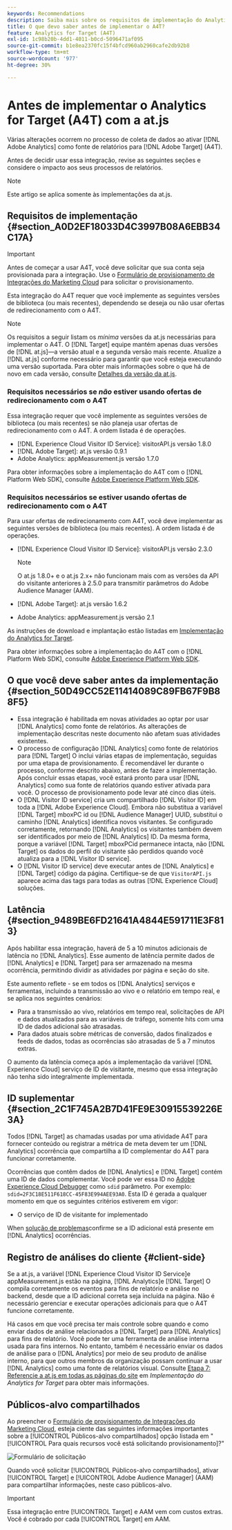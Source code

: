 ```yaml
---
keywords: Recommendations
description: Saiba mais sobre os requisitos de implementação do Analytics para [!DNL Target] (A4T) e o que deve ser considerado antes de implementar essa integração.
title: O que devo saber antes de implementar o A4T?
feature: Analytics for Target (A4T)
exl-id: 1c98b20b-4dd1-4011-b0cd-5096471af095
source-git-commit: b1e8ea2370fc15f4bfcd960ab2960cafe2db92b8
workflow-type: tm+mt
source-wordcount: '977'
ht-degree: 30%

---
```


# Antes de implementar o Analytics for Target (A4T) com a at.js

Várias alterações ocorrem no processo de coleta de dados ao ativar [!DNL Adobe Analytics] como fonte de relatórios para [!DNL Adobe Target] (A4T).

Antes de decidir usar essa integração, revise as seguintes seções e considere o impacto aos seus processos de relatórios.

>[!NOTE]
>
>Este artigo se aplica somente às implementações da at.js.

## Requisitos de implementação {#section_A0D2EF18033D4C3997B08A6EBB34C17A}

>[!IMPORTANT]
>
>Antes de começar a usar A4T, você deve solicitar que sua conta seja provisionada para a integração. Use o [Formulário de provisionamento de Integrações do Marketing Cloud](https://www.adobe.com/go/audiences) para solicitar o provisionamento.

Esta integração do A4T requer que você implemente as seguintes versões de biblioteca (ou mais recentes), dependendo se deseja ou não usar ofertas de redirecionamento com o A4T.

>[!NOTE]
>
>Os requisitos a seguir listam os *mínima* versões da at.js necessárias para implementar o A4T. O [!DNL Target] equipe mantém apenas duas versões de [!DNL at.js]—a versão atual e a segunda versão mais recente. Atualize a [!DNL at.js] conforme necessário para garantir que você esteja executando uma versão suportada. Para obter mais informações sobre o que há de novo em cada versão, consulte [Detalhes da versão da at.js](https://developer.adobe.com/target/implement/client-side/atjs/target-atjs-versions/).

### Requisitos necessários se *não* estiver usando ofertas de redirecionamento com o A4T

Essa integração requer que você implemente as seguintes versões de biblioteca (ou mais recentes) se não planeja usar ofertas de redirecionamento com o A4T. A ordem listada é de operações.

* [!DNL Experience Cloud Visitor ID Service]: visitorAPI.js versão 1.8.0
* [!DNL Adobe Target]: at.js versão 0.9.1
* Adobe Analytics: appMeasurement.js versão 1.7.0

Para obter informações sobre a implementação do A4T com o [!DNL Platform Web SDK], consulte [Adobe Experience Platform Web SDK](https://developer.adobe.com/target/implement/client-side/aep-web-sdk/).

### Requisitos necessários se estiver usando ofertas de redirecionamento com o A4T

Para usar ofertas de redirecionamento com A4T, você deve implementar as seguintes versões de biblioteca (ou mais recentes). A ordem listada é de operações.

* [!DNL Experience Cloud Visitor ID Service]: visitorAPI.js versão 2.3.0

   >[!NOTE]
   >
   >O at.js 1.8.0+ e o at.js 2.x+ não funcionam mais com as versões da API do visitante anteriores à 2.5.0 para transmitir parâmetros do Adobe Audience Manager (AAM).

* [!DNL Adobe Target]: at.js versão 1.6.2

* Adobe Analytics: appMeasurement.js versão 2.1

As instruções de download e implantação estão listadas em [Implementação do Analytics for Target](/help/main/c-integrating-target-with-mac/a4t/a4timplementation.md).

Para obter informações sobre a implementação do A4T com o [!DNL Platform Web SDK], consulte [Adobe Experience Platform Web SDK](https://developer.adobe.com/target/implement/client-side/aep-web-sdk/).

## O que você deve saber antes da implementação {#section_50D49CC52E11414089C89FB67F9B88F5}

* Essa integração é habilitada em novas atividades ao optar por usar [!DNL Analytics] como fonte de relatórios. As alterações de implementação descritas neste documento não afetam suas atividades existentes.
* O processo de configuração [!DNL Analytics] como fonte de relatórios para [!DNL Target] O inclui várias etapas de implementação, seguidas por uma etapa de provisionamento. É recomendável ler durante o processo, conforme descrito abaixo, antes de fazer a implementação. Após concluir essas etapas, você estará pronto para usar [!DNL Analytics] como sua fonte de relatórios quando estiver ativada para você. O processo de provisionamento pode levar até cinco dias úteis.
* O [!DNL Visitor ID service] cria um compartilhado [!DNL Visitor ID] em toda a [!DNL Adobe Experience Cloud]. Embora não substitua a variável [!DNL Target] mboxPC id ou [!DNL Audience Manager] UUID, substitui o caminho [!DNL Analytics] identifica novos visitantes. Se configurado corretamente, retornando [!DNL Analytics] os visitantes também devem ser identificados por meio de [!DNL Analytics] ID. Da mesma forma, porque a variável [!DNL Target] mboxPCid permanece intacta, não [!DNL Target] os dados do perfil do visitante são perdidos quando você atualiza para a [!DNL Visitor ID service].
* O [!DNL Visitor ID service] deve executar antes de [!DNL Analytics] e [!DNL Target] código da página. Certifique-se de que `VisitorAPI.js` aparece acima das tags para todas as outras [!DNL Experience Cloud] soluções.

## Latência {#section_9489BE6FD21641A4844E591711E3F813}

Após habilitar essa integração, haverá de 5 a 10 minutos adicionais de latência no [!DNL Analytics]. Esse aumento de latência permite dados de [!DNL Analytics] e [!DNL Target] para ser armazenado na mesma ocorrência, permitindo dividir as atividades por página e seção do site.

Este aumento reflete - se em todos os [!DNL Analytics] serviços e ferramentas, incluindo a transmissão ao vivo e o relatório em tempo real, e se aplica nos seguintes cenários:

* Para a transmissão ao vivo, relatórios em tempo real, solicitações de API e dados atualizados para as variáveis de tráfego, somente hits com uma ID de dados adicional são atrasadas.
* Para dados atuais sobre métricas de conversão, dados finalizados e feeds de dados, todas as ocorrências são atrasadas de 5 a 7 minutos extras.

O aumento da latência começa após a implementação da variável [!DNL Experience Cloud] serviço de ID de visitante, mesmo que essa integração não tenha sido integralmente implementada.

## ID suplementar  {#section_2C1F745A2B7D41FE9E30915539226E3A}

Todos [!DNL Target] as chamadas usadas por uma atividade A4T para fornecer conteúdo ou registrar a métrica de meta devem ter um [!DNL Analytics] ocorrência que compartilha a ID complementar do A4T para funcionar corretamente.

Ocorrências que contêm dados de [!DNL Analytics] e [!DNL Target] contém uma ID de dados complementar. Você pode ver essa ID no [Adobe Experience Cloud Debugger](https://experienceleague.adobe.com/docs/debugger/using/experience-cloud-debugger.html) como `sdid` parâmetro. Por exemplo: `sdid=2F3C18E511F618CC-45F83E994AEE93A0`. Esta ID é gerada a qualquer momento em que os seguintes critérios estiverem em vigor:

* O serviço de ID de visitante for implementado

When [solução de problemas](/help/main/c-integrating-target-with-mac/a4t/c-a4t-troubleshooting/a4t-troubleshooting.md)confirme se a ID adicional está presente em [!DNL Analytics] ocorrências.

## Registro de análises do cliente {#client-side}

Se a at.js, a variável [!DNL Experience Cloud Visitor ID Service]e appMeasurement.js estão na página, [!DNL Analytics]e [!DNL Target] O compila corretamente os eventos para fins de relatório e análise no backend, desde que a ID adicional correta seja incluída na página. Não é necessário gerenciar e executar operações adicionais para que o A4T funcione corretamente.

Há casos em que você precisa ter mais controle sobre quando e como enviar dados de análise relacionados a [!DNL Target] para [!DNL Analytics] para fins de relatório. Você pode ter uma ferramenta de análise interna usada para fins internos. No entanto, também é necessário enviar os dados de análise para o [!DNL Analytics] por meio de seu produto de análise interno, para que outros membros da organização possam continuar a usar [!DNL Analytics] como uma fonte de relatórios visual. Consulte [Etapa 7: Referencie a at.js em todas as páginas do site](/help/main/c-integrating-target-with-mac/a4t/a4timplementation.md#step7) em *Implementação do Analytics for Target* para obter mais informações.

## Públicos-alvo compartilhados

Ao preencher o [Formulário de provisionamento de Integrações do Marketing Cloud](https://www.adobe.com/go/audiences), esteja ciente das seguintes informações importantes sobre a [!UICONTROL Públicos-alvo compartilhados] opção listada em &quot;[!UICONTROL Para quais recursos você está solicitando provisionamento]?&quot;

![Formulário de solicitação](/help/main/c-integrating-target-with-mac/a4t/assets/request-form.png)

Quando você solicitar [!UICONTROL Públicos-alvo compartilhados], ativar [!UICONTROL Target] e [!UICONTROL Adobe Audience Manager] (AAM) para compartilhar informações, neste caso públicos-alvo.

>[!IMPORTANT]
>
>Essa integração entre [!UICONTROL Target] e AAM vem com custos extras. Você é cobrado por cada [!UICONTROL Target] em AAM.

